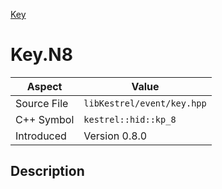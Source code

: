 [Key](index.md)
# Key.N8
| Aspect | Value |
| --- | --- |
| Source File | `libKestrel/event/key.hpp` |
| C++ Symbol | `kestrel::hid::kp_8` |
| Introduced | Version 0.8.0 |
## Description
